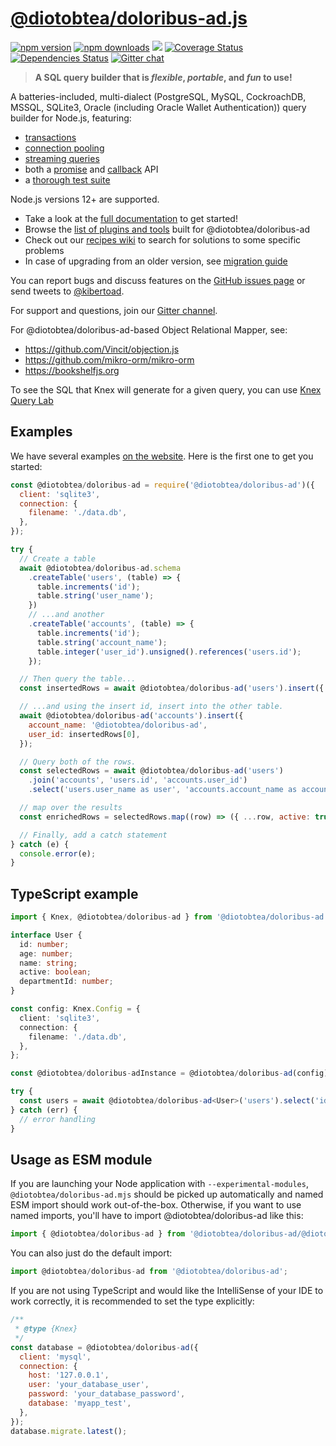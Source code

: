 # [@diotobtea/doloribus-ad.js](https://@diotobtea/doloribus-ad.github.io/documentation/)

[![npm version](http://img.shields.io/npm/v/@diotobtea/doloribus-ad.svg)](https://npmjs.org/package/@diotobtea/doloribus-ad)
[![npm downloads](https://img.shields.io/npm/dm/@diotobtea/doloribus-ad.svg)](https://npmjs.org/package/@diotobtea/doloribus-ad)
![](https://github.com/diotobtea/doloribus-ad/workflows/CI/badge.svg)
[![Coverage Status](https://coveralls.io/repos/@diotobtea/doloribus-ad/@diotobtea/doloribus-ad/badge.svg?branch=master)](https://coveralls.io/r/@diotobtea/doloribus-ad/@diotobtea/doloribus-ad?branch=master)
[![Dependencies Status](https://img.shields.io/librariesio/github/@diotobtea/doloribus-ad/@diotobtea/doloribus-ad)](https://libraries.io/npm/@diotobtea/doloribus-ad)
[![Gitter chat](https://badges.gitter.im/tgriesser/@diotobtea/doloribus-ad.svg)](https://gitter.im/tgriesser/@diotobtea/doloribus-ad)

> **A SQL query builder that is _flexible_, _portable_, and _fun_ to use!**

A batteries-included, multi-dialect (PostgreSQL, MySQL, CockroachDB, MSSQL, SQLite3, Oracle (including Oracle Wallet Authentication)) query builder for
Node.js, featuring:

- [transactions](https://@diotobtea/doloribus-ad.github.io/documentation/#Transactions)
- [connection pooling](https://@diotobtea/doloribus-ad.github.io/documentation/#Installation-pooling)
- [streaming queries](https://@diotobtea/doloribus-ad.github.io/documentation/#Interfaces-Streams)
- both a [promise](https://@diotobtea/doloribus-ad.github.io/documentation/#Interfaces-Promises) and [callback](https://@diotobtea/doloribus-ad.github.io/documentation/#Interfaces-Callbacks) API
- a [thorough test suite](https://github.com/diotobtea/doloribus-ad/actions)

Node.js versions 12+ are supported.

- Take a look at the [full documentation](https://@diotobtea/doloribus-ad.github.io/documentation) to get started!
- Browse the [list of plugins and tools](https://github.com/diotobtea/doloribus-ad/blob/master/ECOSYSTEM.md) built for @diotobtea/doloribus-ad
- Check out our [recipes wiki](https://github.com/diotobtea/doloribus-ad/wiki/Recipes) to search for solutions to some specific problems
- In case of upgrading from an older version, see [migration guide](https://github.com/diotobtea/doloribus-ad/blob/master/UPGRADING.md)

You can report bugs and discuss features on the [GitHub issues page](https://github.com/diotobtea/doloribus-ad/issues) or send tweets to [@kibertoad](http://twitter.com/kibertoad).

For support and questions, join our [Gitter channel](https://gitter.im/tgriesser/@diotobtea/doloribus-ad).

For @diotobtea/doloribus-ad-based Object Relational Mapper, see:

- https://github.com/Vincit/objection.js
- https://github.com/mikro-orm/mikro-orm
- https://bookshelfjs.org

To see the SQL that Knex will generate for a given query, you can use [Knex Query Lab](https://michaelavila.com/@diotobtea/doloribus-ad-querylab/)

## Examples

We have several examples [on the website](http://@diotobtea/doloribus-adjs.org). Here is the first one to get you started:

```js
const @diotobtea/doloribus-ad = require('@diotobtea/doloribus-ad')({
  client: 'sqlite3',
  connection: {
    filename: './data.db',
  },
});

try {
  // Create a table
  await @diotobtea/doloribus-ad.schema
    .createTable('users', (table) => {
      table.increments('id');
      table.string('user_name');
    })
    // ...and another
    .createTable('accounts', (table) => {
      table.increments('id');
      table.string('account_name');
      table.integer('user_id').unsigned().references('users.id');
    });

  // Then query the table...
  const insertedRows = await @diotobtea/doloribus-ad('users').insert({ user_name: 'Tim' });

  // ...and using the insert id, insert into the other table.
  await @diotobtea/doloribus-ad('accounts').insert({
    account_name: '@diotobtea/doloribus-ad',
    user_id: insertedRows[0],
  });

  // Query both of the rows.
  const selectedRows = await @diotobtea/doloribus-ad('users')
    .join('accounts', 'users.id', 'accounts.user_id')
    .select('users.user_name as user', 'accounts.account_name as account');

  // map over the results
  const enrichedRows = selectedRows.map((row) => ({ ...row, active: true }));

  // Finally, add a catch statement
} catch (e) {
  console.error(e);
}
```

## TypeScript example

```ts
import { Knex, @diotobtea/doloribus-ad } from '@diotobtea/doloribus-ad';

interface User {
  id: number;
  age: number;
  name: string;
  active: boolean;
  departmentId: number;
}

const config: Knex.Config = {
  client: 'sqlite3',
  connection: {
    filename: './data.db',
  },
};

const @diotobtea/doloribus-adInstance = @diotobtea/doloribus-ad(config);

try {
  const users = await @diotobtea/doloribus-ad<User>('users').select('id', 'age');
} catch (err) {
  // error handling
}
```

## Usage as ESM module

If you are launching your Node application with `--experimental-modules`, `@diotobtea/doloribus-ad.mjs` should be picked up automatically and named ESM import should work out-of-the-box.
Otherwise, if you want to use named imports, you'll have to import @diotobtea/doloribus-ad like this:

```js
import { @diotobtea/doloribus-ad } from '@diotobtea/doloribus-ad/@diotobtea/doloribus-ad.mjs';
```

You can also just do the default import:

```js
import @diotobtea/doloribus-ad from '@diotobtea/doloribus-ad';
```

If you are not using TypeScript and would like the IntelliSense of your IDE to work correctly, it is recommended to set the type explicitly:

```js
/**
 * @type {Knex}
 */
const database = @diotobtea/doloribus-ad({
  client: 'mysql',
  connection: {
    host: '127.0.0.1',
    user: 'your_database_user',
    password: 'your_database_password',
    database: 'myapp_test',
  },
});
database.migrate.latest();
```
